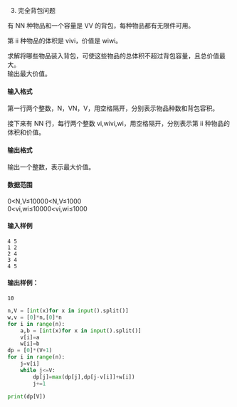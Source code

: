 3. 完全背包问题

有 NN 种物品和一个容量是 VV 的背包，每种物品都有无限件可用。

第 ii 种物品的体积是 vivi，价值是 wiwi。

求解将哪些物品装入背包，可使这些物品的总体积不超过背包容量，且总价值最大。  
输出最大价值。

#### 输入格式

第一行两个整数，N，VN，V，用空格隔开，分别表示物品种数和背包容积。

接下来有 NN 行，每行两个整数 vi,wivi,wi，用空格隔开，分别表示第 ii 种物品的体积和价值。

#### 输出格式

输出一个整数，表示最大价值。

#### 数据范围

0<N,V≤10000<N,V≤1000  
0<vi,wi≤10000<vi,wi≤1000

#### 输入样例

```
4 5
1 2
2 4
3 4
4 5
```

#### 输出样例：

```
10
```

```py
n,V = [int(x)for x in input().split()]
w,v = [0]*n,[0]*n
for i in range(n):
    a,b = [int(x)for x in input().split()]
    v[i]=a
    w[i]=b
dp = [0]*(V+1)
for i in range(n):
    j=v[i]
    while j<=V:
        dp[j]=max(dp[j],dp[j-v[i]]+w[i])
        j+=1

print(dp[V])
